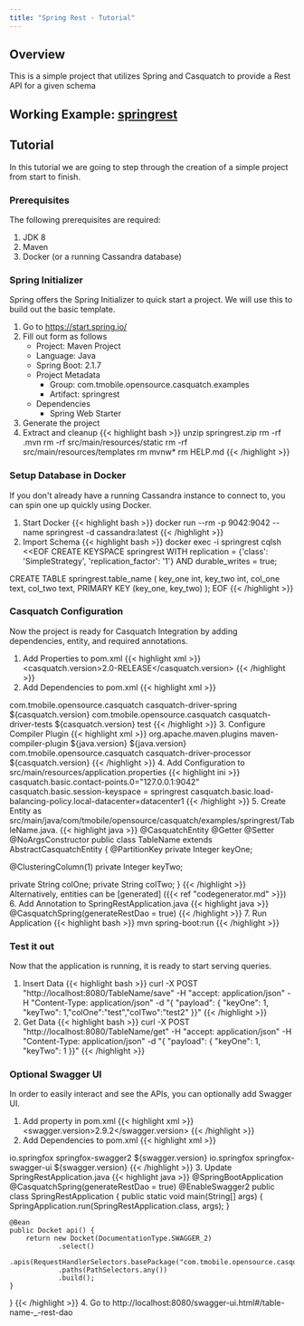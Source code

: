 ```yaml
---
title: "Spring Rest - Tutorial"
---
```


## Overview
This is a simple project that utilizes Spring and Casquatch to provide a Rest API for a given schema

## Working Example: [springrest](https://github.com/tmobile/casquatch/tree/master/casquatch-examples/springrest)

## Tutorial
In this tutorial we are going to step through the creation of a simple project from start to finish.

### Prerequisites
The following prerequisites are required:

1. JDK 8
2. Maven
3. Docker (or a running Cassandra database)

### Spring Initializer
Spring offers the Spring Initializer to quick start a project. We will use this to build out the basic template.

1. Go to https://start.spring.io/
2. Fill out form as follows
   * Project: Maven Project
   * Language: Java
   * Spring Boot: 2.1.7
   * Project Metadata
      * Group: com.tmobile.opensource.casquatch.examples
      * Artifact: springrest
    * Dependencies
      * Spring Web Starter
3. Generate the project
4. Extract and cleanup
{{< highlight bash >}}
unzip springrest.zip
rm -rf .mvn
rm -rf src/main/resources/static
rm -rf src/main/resources/templates
rm mvnw*
rm HELP.md
{{< /highlight >}}

### Setup Database in Docker
If you don't already have a running Cassandra instance to connect to, you can spin one up quickly using Docker.

1. Start Docker
{{< highlight bash >}}
docker run --rm  -p 9042:9042 --name springrest -d cassandra:latest
{{< /highlight >}}
2. Import Schema
{{< highlight bash >}}
docker exec -i springrest cqlsh <<EOF
CREATE KEYSPACE springrest WITH replication = {'class': 'SimpleStrategy', 'replication_factor': '1'}  AND durable_writes = true;

CREATE TABLE springrest.table_name (
   key_one int,
   key_two int,
   col_one text,
   col_two text,
   PRIMARY KEY (key_one, key_two)
);
EOF
{{< /highlight >}}

### Casquatch Configuration
Now the project is ready for Casquatch Integration by adding dependencies, entity, and required annotations.

1. Add Properties to pom.xml
{{< highlight xml >}}
<casquatch.version>2.0-RELEASE</casquatch.version>
{{< /highlight >}}
2. Add Dependencies to pom.xml
{{< highlight xml >}}
<dependency>
    <groupId>com.tmobile.opensource.casquatch</groupId>
    <artifactId>casquatch-driver-spring</artifactId>
    <version>${casquatch.version}</version>
</dependency>
<dependency>
    <groupId>com.tmobile.opensource.casquatch</groupId>
    <artifactId>casquatch-driver-tests</artifactId>
    <version>${casquatch.version}</version>
    <scope>test</scope>
</dependency>
{{< /highlight >}}
3. Configure Compiler Plugin
{{< highlight xml >}}
<plugin>
    <groupId>org.apache.maven.plugins</groupId>
    <artifactId>maven-compiler-plugin</artifactId>
    <configuration>
        <source>${java.version}</source>
        <target>${java.version}</target>
        <annotationProcessorPaths>
            <path>
                <groupId>com.tmobile.opensource.casquatch</groupId>
                <artifactId>casquatch-driver-processor</artifactId>
                <version>${casquatch.version}</version>
            </path>
        </annotationProcessorPaths>
    </configuration>
</plugin>
{{< /highlight >}}
4. Add Configuration to src/main/resources/application.properties
{{< highlight ini >}}
casquatch.basic.contact-points.0="127.0.0.1:9042"
casquatch.basic.session-keyspace = springrest
casquatch.basic.load-balancing-policy.local-datacenter=datacenter1
{{< /highlight >}}
5. Create Entity as src/main/java/com/tmobile/opensource/casquatch/examples/springrest/TableName.java.
{{< highlight java >}}
@CasquatchEntity
@Getter @Setter @NoArgsConstructor
public class TableName extends AbstractCasquatchEntity {
   @PartitionKey
   private Integer keyOne;

   @ClusteringColumn(1)
   private Integer keyTwo;

   private String colOne;
   private String colTwo;
}
{{< /highlight >}}
Alternatively, entities can be [generated] ({{< ref "codegenerator.md" >}})
6. Add Annotation to SpringRestApplication.java
{{< highlight java >}}
@CasquatchSpring(generateRestDao = true)
{{< /highlight >}}
7. Run Application
{{< highlight bash >}}
mvn spring-boot:run
{{< /highlight >}}

### Test it out
Now that the application is running, it is ready to start serving queries.

1. Insert Data
{{< highlight bash >}}
curl -X POST "http://localhost:8080/TableName/save" -H "accept: application/json" -H "Content-Type: application/json" -d "{ \"payload\": { \"keyOne\": 1, \"keyTwo\": 1,\"colOne\":\"test\",\"colTwo\":\"test2\" }}"
{{< /highlight >}}
1. Get Data
{{< highlight bash >}}
curl -X POST "http://localhost:8080/TableName/get" -H "accept: application/json" -H "Content-Type: application/json" -d "{ \"payload\": { \"keyOne\": 1, \"keyTwo\": 1 }}"
{{< /highlight >}}

### Optional Swagger UI
In order to easily interact and see the APIs, you can optionally add Swagger UI.

1. Add property in pom.xml
{{< highlight xml >}}
<swagger.version>2.9.2</swagger.version>
{{< /highlight >}}
2. Add Dependencies to pom.xml
{{< highlight xml >}}
<dependency>
    <groupId>io.springfox</groupId>
    <artifactId>springfox-swagger2</artifactId>
    <version>${swagger.version}</version>
</dependency>
<dependency>
    <groupId>io.springfox</groupId>
    <artifactId>springfox-swagger-ui</artifactId>
    <version>${swagger.version}</version>
</dependency>
{{< /highlight >}}
3. Update SpringRestApplication.java
{{< highlight java >}}
@SpringBootApplication
@CasquatchSpring(generateRestDao = true)
@EnableSwagger2
public class SpringRestApplication {
	public static void main(String[] args) {
		SpringApplication.run(SpringRestApplication.class, args);
	}

	@Bean
	public Docket api() {
		return new Docket(DocumentationType.SWAGGER_2)
				.select()
				.apis(RequestHandlerSelectors.basePackage("com.tmobile.opensource.casquatch.examples.springrest"))
				.paths(PathSelectors.any())
				.build();
	}

}
{{< /highlight >}}
4. Go to http://localhost:8080/swagger-ui.html#/table-name-_-rest-dao




